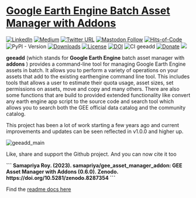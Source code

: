 # [Google Earth Engine Batch Asset Manager with Addons](https://samapriya.github.io/gee_asset_manager_addon/)

[![LinkedIn](https://img.shields.io/badge/LinkedIn-0077B5?style=plastic&logo=linkedin&logoColor=white)](https://www.linkedin.com/in/samapriya/)
[![Medium](https://img.shields.io/badge/Medium-12100E?style=flat&logo=medium&logoColor=white)](https://medium.com/@samapriyaroy)
[![Twitter URL](https://img.shields.io/twitter/follow/samapriyaroy?style=social)](https://twitter.com/intent/follow?screen_name=samapriyaroy)
[![Mastodon Follow](https://img.shields.io/mastodon/follow/109627075086849826?domain=https%3A%2F%2Fmapstodon.space%2F)](https://mapstodon.space/@samapriya)
[![Hits-of-Code](https://hitsofcode.com/github/samapriya/gee_asset_manager_addon?branch=master)](https://hitsofcode.com/github/samapriya/gee_asset_manager_addon?branch=master)
![PyPI - Version](https://img.shields.io/pypi/v/geeadd)
[![Downloads](https://static.pepy.tech/badge/geeadd/month)](https://pepy.tech/project/geeadd)
[![License](https://img.shields.io/badge/License-Apache%202.0-blue.svg)](https://opensource.org/licenses/Apache-2.0)
[![DOI](https://zenodo.org/badge/DOI/10.5281/zenodo.8287354.svg)](https://doi.org/10.5281/zenodo.8287354)
![CI geeadd](https://github.com/samapriya/gee_asset_manager_addon/workflows/CI%20geeadd/badge.svg)
[![Donate](https://img.shields.io/badge/Donate-Buy%20me%20a%20Chai-teal)](https://www.buymeacoffee.com/samapriya)
[![](https://img.shields.io/static/v1?label=Sponsor&message=%E2%9D%A4&logo=GitHub&color=%23fe8e86)](https://github.com/sponsors/samapriya)

**geeadd** (which stands for **Google Earth Engine** batch asset manager with **addons** ) provides a command-line tool for managing Google Earth Engine assets in batch. It allows you to perform a variety of operations on your assets that add to the existing earthengine command line tool. This includes tools that allows a user to estimate their quota usage, asset sizes, set permissions on assets, move and copy and many others. There are also some functions that are build to provided extended functionality like convert any earth engine app script to the source code and search tool which allows you to search both the GEE official data catalog and the community catalog.

This project has been a lot of work starting a few years ago and current improvements and updates can be seen reflected in v1.0.0 and higher up.

![geeadd_main](https://github.com/samapriya/gee_asset_manager_addon/assets/6677629/bf795033-5d5f-40fb-b767-ca87379b9cce)

Like, share and support the Github project. And you can now cite it too

<b>
```
Samapriya Roy. (2023). samapriya/gee_asset_manager_addon: GEE Asset Manager with Addons (0.6.0).
Zenodo. https://doi.org/10.5281/zenodo.8287354
```
</b>

Find the [readme docs here](https://geeadd.geetools.xyz)
